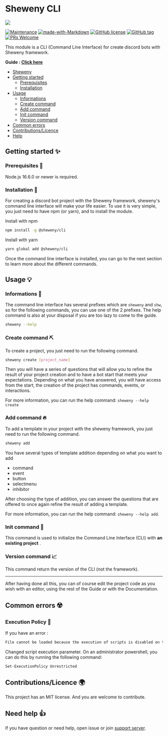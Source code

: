 # Sheweny CLI

<img src="https://cdn.discordapp.com/attachments/881988260925153322/882027519753224244/sheweny_baniere.png" style="max-height:500">

[![Maintenance](https://img.shields.io/badge/Maintained%3F-yes-green.svg)](https://github.com/Sheweny/cli)
[![made-with-Markdown](https://img.shields.io/badge/Made%20with-Typescript-1f425f.svg)](http://commonmark.org)
[![GitHub license](https://img.shields.io/github/license/Naereen/StrapDown.js.svg)](https://github.com/Sheweny/master/LICENSE)
[![GitHub tag](https://img.shields.io/github/tag/Sheweny/cli.svg)](https://github.com/Sheweny/cli/tags/)
[![PRs Welcome](https://img.shields.io/badge/PRs-welcome-brightgreen.svg?style=flat-square)](http://makeapullrequest.com)

This module is a CLI (Command Line Interface) for create discord bots with Sheweny framework.

**Guide : [Click here](https://sheweny.js.org/guide/cli/Usage.html)**

- [Sheweny](#sheweny-cli)
- [Getting started](#getting-started-)
  - [Prerequisites](#prerequisites-)
  - [Installation](#installation-)
- [Usage](#usage-)
  - [Informations](#informations-)
  - [Create command](#create-command-)
  - [Add command](#add-command-)
  - [Init command](#init-command-)
  - [Version command](#version-command-)
- [Common errors](#common-errors-%EF%B8%8F)
- [Contributions/Licence](#contributionslicence-)
- [Help](#need-help-)

## Getting started ✨

### Prerequisites 👀

Node.js 16.6.0 or newer is required.

### Installation 🎈

For creating a discord bot project with the Sheweny framework, sheweny's command line interface will make your life easier.
To use it is very simple, you just need to have npm (or yarn), and to install the module.

Install with npm

```sh
npm install -g @sheweny/cli
```

Install with yarn

```sh
yarn global add @sheweny/cli
```

Once the command line interface is installed, you can go to the next section to learn more about the different commands.

## Usage 💡

### Informations 📖

The command line interface has several prefixes which are `sheweny` and `shw`, so for the following commands, you can use one of the 2 prefixes.
The help command is also at your disposal if you are too lazy to come to the guide.

```sh
sheweny --help
```

### Create command ⛏️

To create a project, you just need to run the following command.

```sh
sheweny create [project_name]
```

Then you will have a series of questions that will allow you to refine the result of your project creation and to have a bot start that meets your expectations.
Depending on what you have answered, you will have access from the start, the creation of the project has commands, events, or interactions.

For more information, you can run the help command: `sheweny --help create`

### Add command 🔥

To add a template in your project with the sheweny framework, you just need to run the following command.

```sh
sheweny add
```

You have several types of template addition depending on what you want to add

- command
- event
- button
- selectmenu
- inhibitor

After choosing the type of addition, you can answer the questions that are offered to once again refine the result of adding a template.

For more information, you can run the help command: `sheweny --help add`.

### Init command 🏁

This command is used to initialize the Command Line Interface (CLI) with **an existing project** .

### Version command 📈

This command return the version of the CLI (not the framework).

---

After having done all this, you can of course edit the project code as you wish with an editor, using the rest of the Guide or with the Documentation.

## Common errors ☢️

### Execution Policy 🔴

If you have an error :

```sh
File cannot be loaded because the execution of scripts is disabled on this system. Please see "get-help about_signing" for more details
```

Changed script execution parameter. On an administrator powershell, you can do this by running the following command:

```sh
Set-ExecutionPolicy Unrestricted
```

## Contributions/Licence 🌍

This project has an MIT license. And you are welcome to contribute.

## Need help 👍

If you have question or need help, open issue or join [support server](https://discord.gg/qgd85nEf5a).

